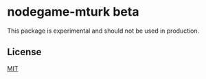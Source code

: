 # nodegame-mturk beta

This package is experimental and should not be used in production.

## License

[MIT](LICENSE)
